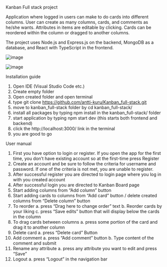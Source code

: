 Kanban Full stack project

Application where logged in users can make to do cards into different columns. User can create as many columns, cards, and comments as he/she wants. Attributes in items are editable by clicking. Cards can be reordered within the column or dragged to another columns.

The project uses Node.js and Express.js on the backend, MongoDB as a database, and React with TypeScript
in the frontend.


![image](https://github.com/user-attachments/assets/66aa7d39-9e20-45da-bed1-a5dbd5ccece5)

![image](https://github.com/user-attachments/assets/7d13772c-03d9-4868-85fd-8f6f28317d94)


Installation guide
1. Open IDE (Visual Studio Code etc.)
2. Create empty folder
3. Open created folder and open terminal
4. type git clone https://github.com/antti-kuru/Kanban_full-stack.git
5. move to kanban_full-stack folder by cd kanban_full-stack/
6. install all packages by typing npm install in the kanban_full-stack/ folder
7. start application by typing npm start dev (this starts both frontend and backend)
8. click the http://localhost:3000/ link in the terminal
9. you are good to go

User manual
1. First you have option to login or register. If you open the app for the first time, you don’t have
existing account so at the first-time press Register
2. Create an account and be sure to follow the criteria for username and password. If one of the
criteria is not met, you are unable to register.
3. After successful register you are directed to login page where you log in with you created account
4. After successful login you are directed to Kanban Board page
5. Start adding columns from “Add column” button
6. Start adding cards to columns from “Add card” button / delete created columns from “Delete
column” button
7. To reorder
a. press “Drag here to change order” text
b. Reorder cards by your liking
c. press “Save edits” button that will display below the cards in the column
8. To drag cards between columns
a. press some portion of the card and drag it to another column
9. Delete card
a. press “Delete card” Button
10. Add comment
a. press “Add comment” button
b. Type content of the comment and submit
11. Rename any attribute
a. press any attribute you want to edit and press “Save”
12. Logout
a. press “Logout” in the navigation bar


